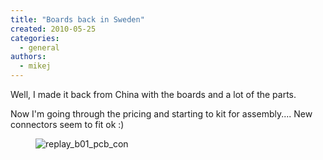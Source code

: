 ```yaml
---
title: "Boards back in Sweden"
created: 2010-05-25
categories: 
  - general
authors: 
  - mikej
---
```


Well, I made it back from China with the boards and a lot of the parts.

Now I'm going through the pricing and starting to kit for assembly.... New connectors seem to fit ok :)

<figure>

![replay_b01_pcb_con](@assets/images/post/replay_b01_pcb_con.jpg)

</figure>